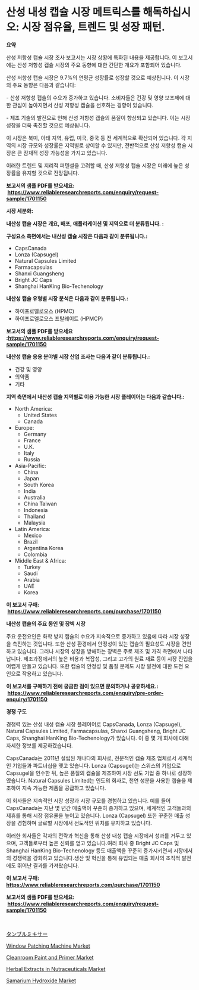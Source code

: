 <p><h1>산성 내성 캡슐 시장 메트릭스를 해독하십시오: 시장 점유율, 트렌드 및 성장 패턴.</h1></p><p><strong>요약</strong></p>
<p><p>산성 저항성 캡슐 시장 조사 보고서는 시장 상황에 특화된 내용을 제공합니다. 이 보고서에는 산성 저항성 캡슐 시장의 주요 동향에 대한 간단한 개요가 포함되어 있습니다. </p><p>산성 저항성 캡슐 시장은 9.7%의 연평균 성장률로 성장할 것으로 예상됩니다. 이 시장의 주요 동향은 다음과 같습니다: </p><p>- 산성 저항성 캡슐의 수요가 증가하고 있습니다. 소비자들은 건강 및 영양 보조제에 대한 관심이 높아지면서 산성 저항성 캡슐을 선호하는 경향이 있습니다. </p><p>- 제조 기술의 발전으로 인해 산성 저항성 캡슐의 품질이 향상되고 있습니다. 이는 시장 성장을 더욱 촉진할 것으로 예상됩니다. </p><p>이 시장은 북미, 아태 지역, 유럽, 미국, 중국 등 전 세계적으로 확산되어 있습니다. 각 지역의 시장 규모와 성장률은 지역별로 상이할 수 있지만, 전반적으로 산성 저항성 캡슐 시장은 큰 잠재적 성장 가능성을 가지고 있습니다. </p><p>이러한 트렌드 및 지리적 퍼텐셜을 고려할 때, 산성 저항성 캡슐 시장은 미래에 높은 성장률을 유지할 것으로 전망됩니다.</p></p>
<p><strong>보고서의 샘플 PDF를 받으세요: &nbsp;<a href="https://www.reliableresearchreports.com/enquiry/request-sample/1701150">https://www.reliableresearchreports.com/enquiry/request-sample/1701150</a></strong></p>
<p><strong>시장 세분화:</strong></p>
<p><strong> 내산성 캡슐 시장은 개요, 배포, 애플리케이션 및 지역으로 더 분류됩니다. :</strong></p>
<p><strong>구성요소 측면에서는 내산성 캡슐 시장은 다음과 같이 분류됩니다.:</strong></p>
<p><ul><li>CapsCanada</li><li>Lonza (Capsugel)</li><li>Natural Capsules Limited</li><li>Farmacapsulas</li><li>Shanxi Guangsheng</li><li>Bright JC Caps</li><li>Shanghai HanKing Bio-Techenology</li></ul></p>
<p><strong> 내산성 캡슐 유형별 시장 분석은 다음과 같이 분류됩니다.:</strong></p>
<p><ul><li>하이프로멜로오스 (HPMC)</li><li>하이프로멜로오스 프탈레이트 (HPMCP)</li></ul></p>
<p><strong>보고서의 샘플 PDF를 받으세요 :<a href="https://www.reliableresearchreports.com/enquiry/request-sample/1701150">https://www.reliableresearchreports.com/enquiry/request-sample/1701150</a></strong></p>
<p><strong> 내산성 캡슐 응용 분야별 시장 산업 조사는 다음과 같이 분류됩니다.:</strong></p>
<p><ul><li>건강 및 영양</li><li>의약품</li><li>기타</li></ul></p>
<p><strong>지역 측면에서 내산성 캡슐 지역별로 이용 가능한 시장 플레이어는 다음과 같습니다.:</strong></p>
<p><ul>
    <li>
        North America:
        <ul>
            <li>United States</li>
            <li>Canada</li>
        </ul>
    </li>
    <li>
        Europe:
        <ul>
            <li>Germany</li>
            <li>France</li>
            <li>U.K.</li>
            <li>Italy</li>
            <li>Russia</li>
        </ul>
    </li>
    <li>
        Asia-Pacific:
        <ul>
            <li>China</li>
            <li>Japan</li>
            <li>South Korea</li>
            <li>India</li>
            <li>Australia</li>
            <li>China Taiwan</li>
            <li>Indonesia</li>
            <li>Thailand</li>
            <li>Malaysia</li>
        </ul>
    </li>
    <li>
        Latin America:
        <ul>
            <li>Mexico</li>
            <li>Brazil</li>
            <li>Argentina Korea</li>
            <li>Colombia</li>
        </ul>
    </li>
    <li>
        Middle East & Africa:
        <ul>
            <li>Turkey</li>
            <li>Saudi</li>
            <li>Arabia</li>
            <li>UAE</li>
            <li>Korea</li>
        </ul>
    </li>
    </ul></p>
<p><strong>이 보고서 구매: &nbsp;<a href="https://www.reliableresearchreports.com/purchase/1701150">https://www.reliableresearchreports.com/purchase/1701150</a></strong></p>
<p><strong>내산성 캡슐의 주요 동인 및 장벽 시장</strong></p>
<p><p>주요 운전요인은 화학 방지 캡슐의 수요가 지속적으로 증가하고 있음에 따라 시장 성장을 촉진하는 것입니다. 또한 산성 환경에서 안정성이 있는 캡슐의 필요성도 시장을 견인하고 있습니다. 그러나 시장의 성장을 방해하는 장벽은 주로 제조 및 가격 측면에서 나타납니다. 제조과정에서의 높은 비용과 복잡성, 그리고 고가의 원료 재료 등이 시장 진입을 어렵게 만들고 있습니다. 또한 캡슐의 안정성 및 품질 문제도 시장 발전에 대한 도전 요인으로 작용하고 있습니다.</p></p>
<p><strong>이 보고서를 구매하기 전에 궁금한 점이 있으면 문의하거나 공유하세요.: &nbsp;<a href="https://www.reliableresearchreports.com/enquiry/pre-order-enquiry/1701150">https://www.reliableresearchreports.com/enquiry/pre-order-enquiry/1701150</a></strong></p>
<p><strong>경쟁 구도</strong></p>
<p><p>경쟁력 있는 산성 내성 캡슐 시장 플레이어로 CapsCanada, Lonza (Capsugel), Natural Capsules Limited, Farmacapsulas, Shanxi Guangsheng, Bright JC Caps, Shanghai HanKing Bio-Techenology가 있습니다. 이 중 몇 개 회사에 대해 자세한 정보를 제공하겠습니다.</p><p>CapsCanada는 2011년 설립된 캐나다의 회사로, 전문적인 캡슐 제조 업체로서 세계적인 기업들과 파트너십을 맺고 있습니다. Lonza (Capsugel)는 스위스의 기업으로 Capsugel을 인수한 뒤, 높은 품질의 캡슐을 제조하여 시장 선도 기업 중 하나로 성장하였습니다. Natural Capsules Limited는 인도의 회사로, 천연 성분을 사용한 캡슐을 제조하여 지속 가능한 제품을 공급하고 있습니다.</p><p>이 회사들은 지속적인 시장 성장과 시장 규모를 경험하고 있습니다. 예를 들어 CapsCanada는 지난 몇 년간 매출액이 꾸준히 증가하고 있으며, 세계적인 고객들과의 제휴를 통해 시장 점유율을 높이고 있습니다. Lonza (Capsugel) 또한 꾸준한 매출 성장을 경험하며 글로벌 시장에서 선도적인 위치를 유지하고 있습니다.</p><p>이러한 회사들은 각자의 전략과 혁신을 통해 산성 내성 캡슐 시장에서 성과를 거두고 있으며, 고객들로부터 높은 신뢰를 얻고 있습니다.여러 회사 중 Bright JC Caps 및 Shanghai HanKing Bio-Techenology 등도 매출액을 꾸준히 증가시키면서 시장에서의 경쟁력을 강화하고 있습니다.생산 및 혁신을 통해 유입되는 매출 회사의 조직적 발전에도 뛰어난 결과를 가져왔습니다.</p></p>
<p><strong>이 보고서 구매: &nbsp; <a href="https://www.reliableresearchreports.com/purchase/1701150">https://www.reliableresearchreports.com/purchase/1701150</a></strong></p>
<p><strong>보고서의 샘플 PDF를 받으세요: &nbsp;<a href="https://www.reliableresearchreports.com/enquiry/request-sample/1701150">https://www.reliableresearchreports.com/enquiry/request-sample/1701150</a></strong><strong></strong></p>
<p>&nbsp;</p>
<p><p><a href="https://github.com/vhemk0794148/Market-Research-Report-List-1/blob/main/7147317191844.md">タンブルミキサー</a></p><p><a href="https://issuu.com/reportprime-2/docs/window-patching-machine-market-size-2030.pptx">Window Patching Machine Market</a></p><p><a href="https://cat-emmental-94b.notion.site/Cleanroom-Paint-and-Primer-Market-Research-Report-Forecasted-for-Period-from-2024-2031-by-Market--c3194269507d4114bb5f08a3f90da97d">Cleanroom Paint and Primer Market</a></p><p><a href="https://view.publitas.com/reportprime-1/herbal-extracts-in-nutraceuticals-market-provides-a-comprehensive-analysis-including-a-macro-overview-of-the-market-as-well-as-micro-details-such-as-market-size-and-competitive-landscape/">Herbal Extracts in Nutraceuticals Market</a></p><p><a href="https://github.com/sofayahoo2023/Market-Research-Report-List-3/blob/main/samarium-hydroxide-market.md">Samarium Hydroxide Market</a></p></p>